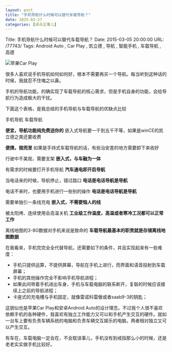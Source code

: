 ```yaml
---
layout: post
title: "手机导航什么时候可以替代车载导航？"
date: 2025-03-27
categories: [讲点正事儿]
---
```


Title: 手机导航什么时候可以替代车载导航？
Date: 2015-03-05 20:00:00
URL: /77743/
Tags: Android Auto , Car Play , 凯立德 , 导航 , 智能手机 , 车载导航 , 高德

![苹果Car Play](http://img.weimao.me/2019-05-21-025825.png)

很多人喜欢说手机导航如何如何好，根本不需要再买一个导航。每当听到这种话的时候，我就忍不住嗤之以鼻。

手机的导航功能，的确实现了车载导航的核心需求，但是手机自身的功能，会给导航行为造成极大的干扰。

下面这个表格，是我总结的手机导航与车载导航的优缺点比较




  手机导航
  车载导航




  **便宜，导航功能纯免费送你的**
  嵌入式导航要一千到五千不等，如果是winCE的凯立德之类还要收费


  **便携，揣兜里**
  如果是手持式车载导航的话，有些治安差的地方需要卸下来收好


  行驶中不美观，需要支架
  **嵌入式，与车融为一体**


  有需求的时候要打开手机导航
  **汽车通电即开启导航**


  当电话来的时候，导航停止，错过路口
  **电话是电话导航是导航**


  电话不来时，也要用手机进行一些别的操作
  **电话是电话导航是导航**


  需要单独引一条线充电
  **嵌入式，不需要恼人的线**


  被太阳烤、连续使用会高温关机
  **工业级工作温度，高温或者寒冷工况都可以正常工作**


  离线地图的3-8G数据对手机来说是致命的
  **车载导航最基本的职责就是存储离线地图数据**




在我看来，手机完完全全代替导航，还需要如下的条件，并且实现起来有一些难度：

*   手机只提供运算，不提供屏幕，导航在手机上进行，而界面和语音投射到车载屏幕；
*   手机的其他操作完全不影响手机导航进程；
*   如果此间带着手机进出车身，手机与车载电脑的联系断开，复联的时候应该接续上之前的导航进程；
*   卡座式的充电槽与手机固定，就像雷诺科雷傲或者saab9-3的钥匙；

这貌似也是苹果Car Play和安卓Android Auto的设计理念。不过我个人很不喜欢依赖手机的各种硬件，我喜欢有独立工作能力又可以和手机产生交互的硬件。就如一台车上要有负责车辆系统的电脑和负责车辆交互娱乐的电脑，两者相对独立又可以产生交互。

有车在，车载电脑一定会在，不会耽误事儿，手机没有到戒指那么小的时候，还是老老实实做手机比较好。